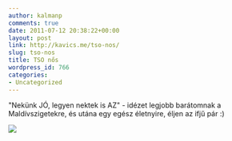 ```yaml
---
author: kalmanp
comments: true
date: 2011-07-12 20:38:22+00:00
layout: post
link: http://kavics.me/tso-nos/
slug: tso-nos
title: TSO nős
wordpress_id: 766
categories:
- Uncategorized
---
```


"Nekünk JÓ, legyen nektek is AZ" - idézet legjobb barátomnak a Maldívszigetekre, és utána egy egész életnyire, éljen az ifjű pár :)




![](http://kavics.freeblog.hu/files/2011/07/IMG_0454_resize.JPG)
